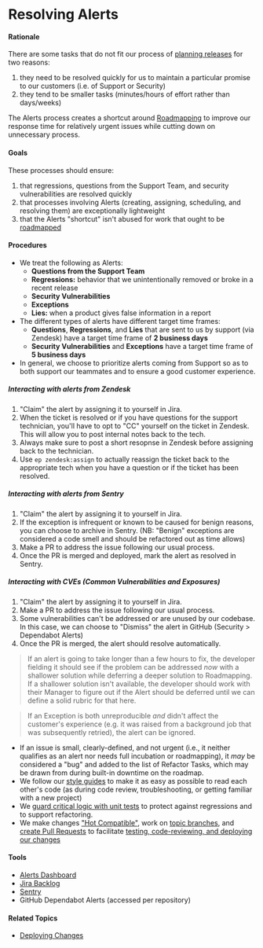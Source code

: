 # Resolving Alerts


#### Rationale

There are some tasks that do not fit our process of [planning releases](planning_releases.md) for two reasons:
  1. they need to be resolved quickly for us to maintain a particular promise to our customers (i.e. of Support or Security)
  2. they tend to be smaller tasks (minutes/hours of effort rather than days/weeks)

The Alerts process creates a shortcut around [Roadmapping](planning_releases/roadmapping.md) to improve our response time for relatively urgent issues while cutting down on unnecessary process.


#### Goals

These processes should ensure:

 1. that regressions, questions from the Support Team, and security vulnerabilities are resolved quickly
 2. that processes involving Alerts (creating, assigning, scheduling, and resolving them) are exceptionally lightweight
 3. that the Alerts "shortcut" isn't abused for work that ought to be [roadmapped](planning_releases/roadmapping.md)


#### Procedures

- We treat the following as Alerts:
  - **Questions from the Support Team**
  - **Regressions:** behavior that we unintentionally removed or broke in a recent release
  - **Security Vulnerabilities**
  - **Exceptions**
  - **Lies:** when a product gives false information in a report
- The different types of alerts have different target time frames:
  - **Questions**, **Regressions**, and **Lies** that are sent to us by support (via Zendesk) have a target time frame of **2 business days**
  - **Security Vulnerabilities** and **Exceptions** have a target time frame of **5 business days**
- In general, we choose to prioritize alerts coming from Support so as to both support our teammates and to ensure a good customer experience.

##### Interacting with alerts from Zendesk
  1. "Claim" the alert by assigning it to yourself in Jira.
  2. When the ticket is resolved or if you have questions for the support technician, you'll have to opt to "CC" yourself on the ticket in Zendesk. This will allow you to post internal notes back to the tech.
  3. Always make sure to post a short resopnse in Zendesk before assigning back to the technician.
  4. Use `ep zendesk:assign` to actually reassign the ticket back to the appropriate tech when you have a question or if the ticket has been resolved. 

##### Interacting with alerts from Sentry
  1. "Claim" the alert by assigning it to yourself in Jira.
  2. If the exception is infrequent or known to be caused for benign reasons, you can choose to archive in Sentry. (NB: "Benign" exceptions are considered a code smell and should be refactored out as time allows)
  3. Make a PR to address the issue following our usual process.
  4. Once the PR is merged and deployed, mark the alert as resolved in Sentry.

##### Interacting with CVEs (Common Vulnerabilities and Exposures)
  1. "Claim" the alert by assigning it to yourself in Jira.
  2. Make a PR to address the issue following our usual process.
  3. Some vulnerabilities can't be addressed or are unused by our codebase. In this case, we can choose to "Dismiss" the alert in GitHub (Security > Dependabot Alerts)
  4. Once the PR is merged, the alert should resolve automatically.

   > If an alert is going to take longer than a few hours to fix, the developer fielding it should see if the problem can be addressed _now_ with a shallower solution while deferring a deeper solution to Roadmapping. If a shallower solution isn't available, the developer should work with their Manager to figure out if the Alert should be deferred until we can define a solid rubric for that here.
   >
   
   > If an Exception is both unreproducible _and_ didn't affect the customer's experience (e.g. it was raised from a background job that was subsequently retried), the alert can be ignored.

 - If an issue is small, clearly-defined, and not urgent (i.e., it neither qualifies as an alert nor needs full incubation or roadmapping), it _may_ be considered a "bug" and added to the list of Refactor Tasks, which may be drawn from during built-in downtime on the roadmap.
 - We follow our [style guides](https://github.com/cph/style-guides) to make it as easy as possible to read each other's code (as during code review, troubleshooting, or getting familiar with a new project)
 - We [guard critical logic with unit tests](developing_features/automated_tests.md) to protect against regressions and to support refactoring.
 - We make changes ["Hot Compatible"](developing_features/hot_compatibility.md), work on [topic branches](developing_features/git_flow.md), and [create Pull Requests](developing_features/pull_requests.md) to facilitate [testing, code-reviewing, and deploying our changes](deploying_changes.md)


#### Tools

 - [Alerts Dashboard](https://ep-grand-central.herokuapp.com/dashboards/alerts?scroll=1)
 - [Jira Backlog](https://concordiapublishing.atlassian.net/jira/software/projects/EP/boards/5/backlog)
 - [Sentry](https://cphep.sentry.io)
 - GitHub Dependabot Alerts (accessed per repository)


#### Related Topics

 - [Deploying Changes](deploying_changes.md)
